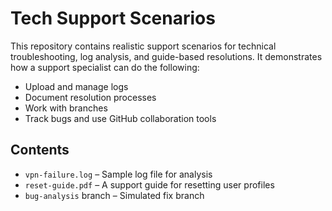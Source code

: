 # Tech Support Scenarios

This repository contains realistic support scenarios for technical troubleshooting, log analysis, and guide-based resolutions. It demonstrates how a support specialist can do the following:

- Upload and manage logs
- Document resolution processes
- Work with branches
- Track bugs and use GitHub collaboration tools

## Contents

- `vpn-failure.log` – Sample log file for analysis
- `reset-guide.pdf` – A support guide for resetting user profiles
- `bug-analysis` branch – Simulated fix branch
